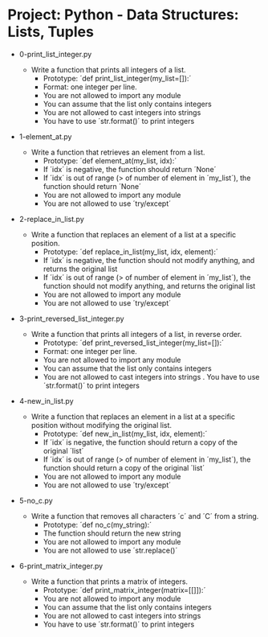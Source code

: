 # Project: Python - Data Structures: Lists, Tuples

*   0-print_list_integer.py
    - Write a function that prints all integers of a list.
      - Prototype: ´def print_list_integer(my_list=[]):´
      - Format: one integer per line.
      - You are not allowed to import any module
      - You can assume that the list only contains integers
      - You are not allowed to cast integers into strings
      - You have to use ´str.format()´ to print integers

*   1-element_at.py
    - Write a function that retrieves an element from a list.
      - Prototype: ´def element_at(my_list, idx):´
      - If ´idx´ is negative, the function should return ´None´
      - If ´idx´ is out of range (> of number of element in ´my_list´), the function should return ´None´
      - You are not allowed to import any module
      - You are not allowed to use ´try/except´

*   2-replace_in_list.py
    - Write a function that replaces an element of a list at a specific position.
      - Prototype: ´def replace_in_list(my_list, idx, element):´
      - If ´idx´ is negative, the function should not modify anything, and returns the original list
      - If ´idx´ is out of range (> of number of element in ´my_list´), the function should not modify anything, and returns the original list
      - You are not allowed to import any module
      - You are not allowed to use ´try/except´

*   3-print_reversed_list_integer.py
    - Write a function that prints all integers of a list, in reverse order.
      - Prototype: ´def print_reversed_list_integer(my_list=[]):´
      - Format: one integer per line. 
      - You are not allowed to import any module
      - You can assume that the list only contains integers
      - You are not allowed to cast integers into strings
      . You have to use ´str.format()´ to print integers

*   4-new_in_list.py
    - Write a function that replaces an element in a list at a specific position without modifying the original list.
      - Prototype: ´def new_in_list(my_list, idx, element):´
      - If ´idx´ is negative, the function should return a copy of the original ´list´
      - If ´idx´ is out of range (> of number of element in ´my_list´), the function should return a copy of the original ´list´
      - You are not allowed to import any module
      - You are not allowed to use ´try/except´

*   5-no_c.py
    - Write a function that removes all characters ´c´ and ´C´ from a string.
       - Prototype: ´def no_c(my_string):´
       - The function should return the new string
       - You are not allowed to import any module
       - You are not allowed to use ´str.replace()´

*   6-print_matrix_integer.py
    - Write a function that prints a matrix of integers.
      - Prototype: ´def print_matrix_integer(matrix=[[]]):´
      - You are not allowed to import any module
      - You can assume that the list only contains integers
      - You are not allowed to cast integers into strings
      - You have to use ´str.format()´ to print integers
